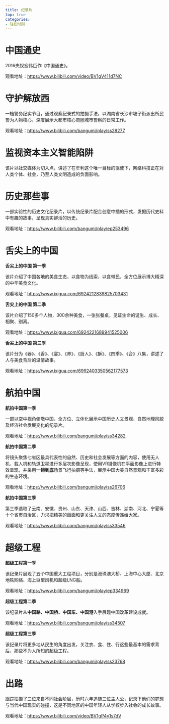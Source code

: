 ```yaml
---
title: 纪录片
top: true
categories: 
- 轻松时刻
---
```


# 中国通史

2016央视宏伟巨作《中国通史》。

观看地址：https://www.bilibili.com/video/BV1gV411d7NC

# 守护解放西

一档警务纪实节目，通过观察纪录式的拍摄手法，以湖南省长沙市坡子街派出所民警为人物核心，深度展示大都市核心商圈城市警察的日常工作。

观看地址：https://www.bilibili.com/bangumi/play/ss28277

# 监视资本主义智能陷阱

该片以社交媒体为切入点，讲述了在牟利这个唯一目标的驱使下，网络科技正在对人类个体、社会，乃至人类文明造成的负面影响。

# 历史那些事

一部实验性的历史文化纪录片，以传统纪录片配合创意中插的形式，发掘历代史料中有趣的故事，呈现真实鲜活的历史。

观看地址：https://www.bilibili.com/bangumi/play/ep253496

# 舌尖上的中国

**舌尖上的中国 第一季**

该片介绍了中国各地的美食生态，以食物为线索，以食带民，全方位展示博大精深的中华美食文化。

观看地址：https://www.ixigua.com/6924212839825703431

**舌尖上的中国 第二季**

该片介绍了150多个人物，300余种美食，一张张餐桌，见证生命的诞生、成长、相聚、别离。

观看地址：https://www.ixigua.com/6924221689941525006

**舌尖上的中国 第三季**

该片分为《器》、《香》、《宴》、《养》、《厨人》、《酥》、《四季》、《合》八集，讲述了人与美食背后的温情故事。

观看地址：https://www.ixigua.com/6992403350562177573

# 航拍中国

**航拍中国第一季**

一部以空中视角俯瞰中国，全方位、立体化展示中国历史人文景观、自然地理风貌及经济社会发展变化的纪录片。

观看地址：https://www.bilibili.com/bangumi/play/ss34282

**航拍中国第二季**

将镜头聚焦七省区最具代表性的自然、历史和社会发展等方面的内容，使用无人机、载人机和轨道卫星进行多层次影像呈现，使用VR摄像机在平面影像上进行特效呈现，并采用**一镜到底**场景飞行拍摄等手法，展示中国大美自然景观和丰富多彩的生态环境。

观看地址：https://www.bilibili.com/bangumi/play/ss26706

**航拍中国第三季**

第三季选取了云南、安徽、贵州、山东、天津、山西、吉林、湖南、河北、宁夏等十个省市自治区，力求把精美的画面和更关注人文的态度传递给大家。

观看地址：https://www.bilibili.com/bangumi/play/ss33546

# 超级工程

**超级工程第一季**

该纪录片展现了五个中国重大工程项目，分别是港珠澳大桥、上海中心大厦、北京地铁网络、海上巨型风机和超级LNG船。

观看地址：https://www.bilibili.com/bangumi/play/ep334969

**超级工程第二季**

该纪录片从**中国路、中国桥、中国车、中国港**入手展现中国改革建设成就。

观看地址：https://www.bilibili.com/bangumi/play/ss34507

**超级工程第三季**

该纪录片将更多地从民生的角度出发，关注衣、食、住、行这些最基本的需求背后，那些不为人所知的超级工程。

观看地址：https://www.bilibili.com/bangumi/play/ss23768

# 出路

跟踪拍摄了三位来自不同社会阶层，历时六年追随三位主人公，记录下他们的梦想与当代中国现实的碰撞，这是不同地区的中国年轻人从学校步入社会的成长故事。

观看地址：https://www.bilibili.com/video/BV1gP4y1s7dV
